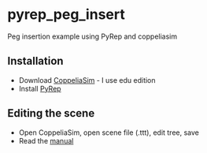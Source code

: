 # pyrep_peg_insert

Peg insertion example using PyRep and coppeliasim

## Installation

- Download [CoppeliaSim](https://www.coppeliarobotics.com/) - I use edu edition
- Install [PyRep](https://github.com/stepjam/PyRep)

## Editing the scene

- Open CoppeliaSim, open scene file (.ttt), edit tree, save
- Read the [manual](https://www.coppeliarobotics.com/helpFiles/index.html)
